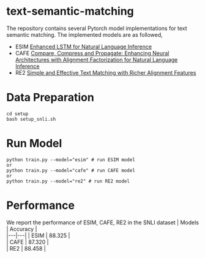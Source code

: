 # text-semantic-matching
The repository contains several Pytorch model implementations for text semantic matching. The implemented models are as followed,
- ESIM [Enhanced LSTM for Natural Language Inference](https://arxiv.org/pdf/1609.06038.pdf)
- CAFE [Compare, Compress and Propagate: Enhancing Neural Architectures with Alignment Factorization for Natural Language Inference](https://arxiv.org/abs/1801.00102)
- RE2 [Simple and Effective Text Matching with Richer Alignment Features](https://www.aclweb.org/anthology/P19-1465/)

# Data Preparation
```
cd setup
bash setup_snli.sh
```

# Run Model
```
python train.py --model="esim" # run ESIM model
or
python train.py --model="cafe" # run CAFE model
or
python train.py --model="re2" # run RE2 model
```

# Performance
We report the performance of ESIM, CAFE, RE2 in the SNLI dataset
|  Models |  Accuracy |  
|---|---|
| ESIM  |  88.325 |   
| CAFE  |  87.320 |  
| RE2  |   88.458 |  
